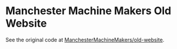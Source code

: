 # Manchester Machine Makers Old Website
See the original code at [ManchesterMachineMakers/old-website](https://github.com/manchestermachinemakers/old-website).
